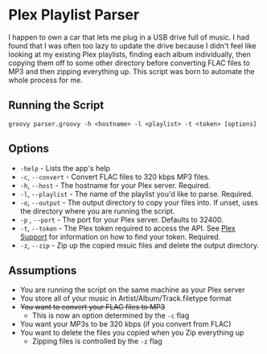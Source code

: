 # Plex Playlist Parser
I happen to own a car that lets me plug in a USB drive full of music. I had found that I was often too lazy to update the drive because I didn't feel like looking at my existing Plex playlists, finding each album individually, then copying them off to some other directory before converting FLAC files to MP3 and then zipping everything up. This script was born to automate the whole process for me.

## Running the Script
```
groovy parser.groovy -h <hostname> -l <playlist> -t <token> [options]
```

## Options
- `-help` - Lists the app's help
- `-c`, `--convert` - Convert FLAC files to 320 kbps MP3 files.
- `-h`, `--host` - The hostname for your Plex server. Required.
- `-l`, `--playlist` - The name of the playlist you'd like to parse. Required.
- `-o`, `--output` - The output directory to copy your files into. If unset, uses the directory where you are running the script.
- `-p` , `--port` - The port for your Plex server. Defaults to 32400.
- `-t`, `--token` - The Plex token required to access the API. See [Plex Support](https://support.plex.tv/hc/en-us/articles/204059436) for information on how to find your token. Required.
- `-z`, `--zip` - Zip up the copied msuic files and delete the output directory.

## Assumptions
- You are running the script on the same machine as your Plex server
- You store all of your music in Artist/Album/Track.filetype format
- ~~You want to convert your FLAC files to MP3~~
  - This is now an option determined by the `-c` flag
- You want your MP3s to be 320 kbps (if you convert from FLAC)
- You want to delete the files you copied when you Zip everything up
  - Zipping files is controlled by the `-z` flag
